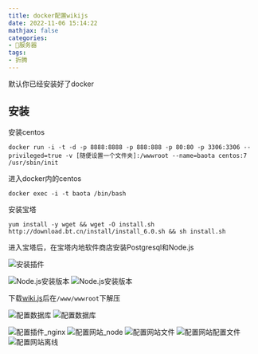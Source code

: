 ```yaml
---
title: docker配置wikijs 
date: 2022-11-06 15:14:22
mathjax: false
categories:
- 💾服务器
tags:
- 折腾
---
```


默认你已经安装好了docker

## 安装

安装centos
```
docker run -i -t -d -p 8888:8888 -p 888:888 -p 80:80 -p 3306:3306 --privileged=true -v [随便设置一个文件夹]:/wwwroot --name=baota centos:7 /usr/sbin/init
```

进入docker内的centos
```
docker exec -i -t baota /bin/bash
```


安装宝塔
```
yum install -y wget && wget -O install.sh http://download.bt.cn/install/install_6.0.sh && sh install.sh
```

进入宝塔后，在宝塔内地软件商店安装Postgresql和Node.js

![安装插件](/images/wikijs/安装插件.png)


![Node.js安装版本](/images/wikijs/安装插件_postgresql.png)
![Node.js安装版本](/images/wikijs/安装插件_nodejs.png)

下载[wiki.js](https://github.com/requarks/wiki/releases/)后在```/www/wwwroot```下解压

<!-- ![解压后看起来长这样](/images/wikijs/) -->

![配置数据库](/images/wikijs/配置数据库.png)
![配置数据库](/images/wikijs/配置数据库_2.png)

![配置插件_nginx](/images/wikijs/配置插件_nginx.png)
![配置网站_node](/images/wikijs/配置网站_node.png)
![配置网站文件](/images/wikijs/配置网站文件.png)
![配置网站配置文件](/images/wikijs/配置网站配置文件.png)
![配置网站离线](/images/wikijs/配置网站离线.png)